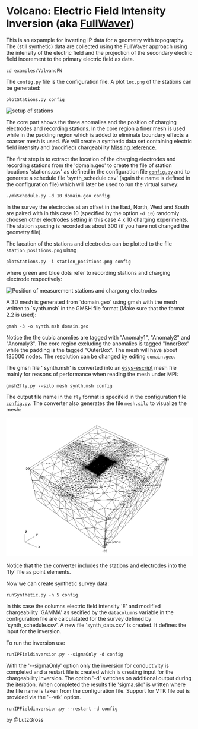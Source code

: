 # Volcano: Electric Field Intensity Inversion (aka [FullWaver](http://www.iris-instruments.com/v-fullwaver.html))

This is an expample for inverting IP data for a geometry with topography. The (still synthetic) data are collected using the FullWaver approach using the intensity of the electric field and the projection of the secondary electric field incerement to the primary electric field as data. 
 

    cd examples/VolvanoFW
    
The `config.py` file is the configuration file. A plot `loc.png` of the stations can be generated:

    plotStations.py config
    
<p>
    <img src="loc.png" width="600" title="setup of stations">
</p>


The core part shows the three anomalies and the position of charging electrodes and recording stations. In the core region a finer mesh is used while
in the padding region which is added to eliminate boundary effects a coarser mesh is used. We will create a synthetic data set containing 
electric field intensity and (modified) chargeability [Missing reference](XX). 

The first step is to extract the location of the charging electrodes and recording stations from the 'domain.geo' to create the file of station locations 'stations.csv' as defined in the configuration file [`config.py`](config.py) and to generate a schedule file 'synth_schedule.csv'  (again the name is defined in the configuration file) which will later be used to run the virtual survey: 

    ./mkSchedule.py -d 10 domain.geo config

In the survey the electrodes at an offset in the East, North, West and South are paired with in this case 10 (specified by the option `-d 10`) randomly choosen other electrodes setting in this case 4 x 10 charging experiments. The station spacing is recorded as about 300 (if you have not changed the geometry file). 

The lacation of the stations and electrodes can be plotted to the file `station_positions.png` uisng  

    plotStations.py -i station_positions.png config

where green and blue dots refer to recording stations and charging electrode respectively:     
<p>
    <img src="station_positions.png" width="600" title="Position of measurement stations and chargong electrodes">
</p>
A 3D mesh is generated from `domain.geo` using gmsh with the mesh written to `synth.msh` in the GMSH file format (Make sure that the format 2.2 is used):

    gmsh -3 -o synth.msh domain.geo
    
Notice the the cubic anomlies are tagged with "Anomaly1", "Anomaly2" and "Anomaly3". The core region excluding the anomalies is tagged "InnerBox"
while the padding is the tagged "OuterBox". The mesh will have about 135000 nodes. The resolution can be changed by editing `domain.geo`.

The gmsh file ' synth.msh' is converted into an [esys-escript](https://github.com/esys-escript/esys-escript.github.io) mesh file mainly for reasons of performance when reading the mesh under MPI: 

    gmsh2fly.py --silo mesh synth.msh config

The output file name in the `fly` format is specifeid in the configuration file [`config.py`](config.py). The converter also generates the file `mesh.silo` to visualize the mesh:  
<p>
    <img src="mesh.png" width="600" title="Position of measurement stations and chargong electrodes">
</p>
Notice that the the converter includes the stations and electrodes into the `fly` file as point elements.

Now we can create synthetic survey data:

    runSynthetic.py -n 5 config

In this case the columns electric field intensity 'E' and modified chargeability 'GAMMA' as secified by the `datacolumns` variable in the 
configuration file are calculatated for the survey defined by 'synth_schedule.csv'. A new file 'synth_data.csv' is created. It defines the input for the inversion.

To run the inversion use

    runIPFieldinversion.py --sigmaOnly -d config

With the '--sigmaOnly' option only the inversion for conductivity is completed and a restart file is created which is creating input for the 
chargeability inversion. The option '-d' switches on additional output during the iteration. When completed the results file 'sigma.silo' is written 
where the file name is taken from the configuration file. Support for VTK file out is provided via the '--vtk' option. 




    runIPFieldinversion.py --restart -d config






by @LutzGross
